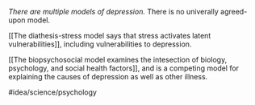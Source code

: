 *There are multiple models of depression.* There is no univerally agreed-upon model. 

[[The diathesis-stress model says that stress activates latent vulnerabilities]], including vulnerabilities to depression. 

[[The biopsychosocial model examines the intesection of biology, psychology, and social health factors]], and is a competing model for explaining the causes of depression as well as other illness. 

#idea/science/psychology